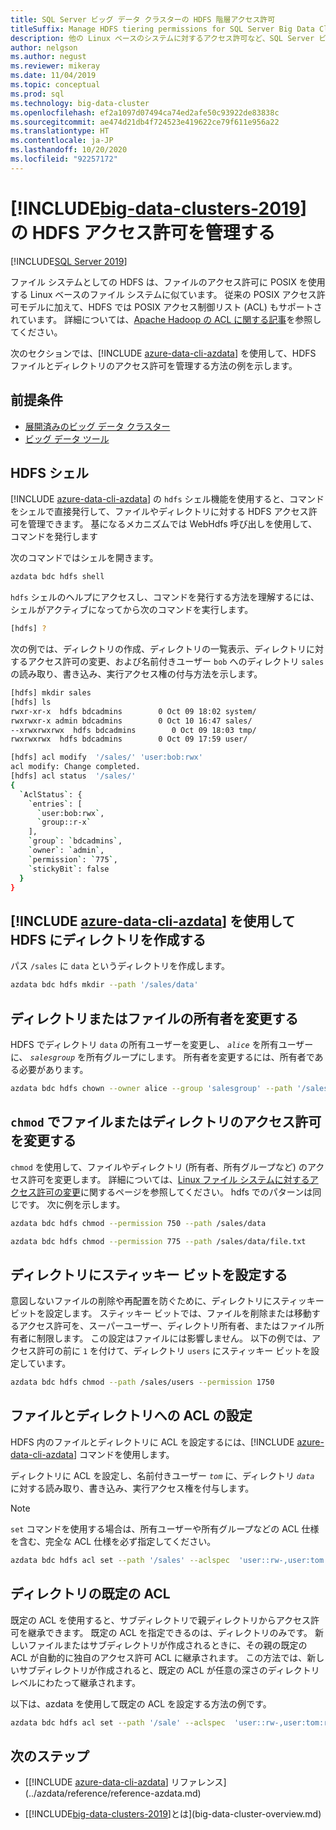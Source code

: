 ```yaml
---
title: SQL Server ビッグ データ クラスターの HDFS 階層アクセス許可
titleSuffix: Manage HDFS tiering permissions for SQL Server Big Data Clusters
description: 他の Linux ベースのシステムに対するアクセス許可など、SQL Server ビッグ データ クラスターでの HDFS 階層のセキュリティを管理します。
author: nelgson
ms.author: negust
ms.reviewer: mikeray
ms.date: 11/04/2019
ms.topic: conceptual
ms.prod: sql
ms.technology: big-data-cluster
ms.openlocfilehash: ef2a1097d07494ca74ed2afe50c93922de83838c
ms.sourcegitcommit: ae474d21db4f724523e419622ce79f611e956a22
ms.translationtype: HT
ms.contentlocale: ja-JP
ms.lasthandoff: 10/20/2020
ms.locfileid: "92257172"
---
```

# <a name="manage-hdfs-permissions-for-big-data-clusters-2019"></a>[!INCLUDE[big-data-clusters-2019](../includes/ssbigdataclusters-ss-nover.md)] の HDFS アクセス許可を管理する

[!INCLUDE[SQL Server 2019](../includes/applies-to-version/sqlserver2019.md)]

ファイル システムとしての HDFS は、ファイルのアクセス許可に POSIX を使用する Linux ベースのファイル システムに似ています。 従来の POSIX アクセス許可モデルに加えて、HDFS では POSIX アクセス制御リスト (ACL) もサポートされています。 詳細については、[Apache Hadoop の ACL に関する記事](https://hadoop.apache.org/docs/current/hadoop-project-dist/hadoop-hdfs/HdfsPermissionsGuide.html#ACLs_.28Access_Control_Lists.29)を参照してください。

次のセクションでは、[!INCLUDE [azure-data-cli-azdata](../includes/azure-data-cli-azdata.md)] を使用して、HDFS ファイルとディレクトリのアクセス許可を管理する方法の例を示します。

## <a name="prerequisites"></a>前提条件

- [展開済みのビッグ データ クラスター](deployment-guidance.md)
- [ビッグ データ ツール](deploy-big-data-tools.md)
  
## <a name="hdfs-shell"></a>HDFS シェル

[!INCLUDE [azure-data-cli-azdata](../includes/azure-data-cli-azdata.md)] の `hdfs` シェル機能を使用すると、コマンドをシェルで直接発行して、ファイルやディレクトリに対する HDFS アクセス許可を管理できます。 基になるメカニズムでは WebHdfs 呼び出しを使用して、コマンドを発行します

次のコマンドではシェルを開きます。

```bash
azdata bdc hdfs shell
```

`hdfs` シェルのヘルプにアクセスし、コマンドを発行する方法を理解するには、シェルがアクティブになってから次のコマンドを実行します。

```bash
[hdfs] ?
```

次の例では、ディレクトリの作成、ディレクトリの一覧表示、ディレクトリに対するアクセス許可の変更、および名前付きユーザー `bob` へのディレクトリ `sales` の読み取り、書き込み、実行アクセス権の付与方法を示します。

```bash
[hdfs] mkdir sales
[hdfs] ls
rwxr-xr-x  hdfs bdcadmins        0 Oct 09 18:02 system/
rwxrwxr-x admin bdcadmins        0 Oct 10 16:47 sales/
--xrwxrwxrwx  hdfs bdcadmins        0 Oct 09 18:03 tmp/
rwxrwxrwx  hdfs bdcadmins        0 Oct 09 17:59 user/

[hdfs] acl modify  '/sales/' 'user:bob:rwx'
acl modify: Change completed.
[hdfs] acl status  '/sales/'
{
  `AclStatus`: {
    `entries`: [
      `user:bob:rwx`,
      `group::r-x`
    ],
    `group`: `bdcadmins`,
    `owner`: `admin`,
    `permission`: `775`,
    `stickyBit`: false
  }
}
```

## <a name="create-a-directory-in-hdfs-using-azure-data-cli-azdata"></a>[!INCLUDE [azure-data-cli-azdata](../includes/azure-data-cli-azdata.md)] を使用して HDFS にディレクトリを作成する

パス `/sales` に `data` というディレクトリを作成します。

```bash
azdata bdc hdfs mkdir --path '/sales/data'
```

## <a name="change-owner-of-a-directory-or-file"></a>ディレクトリまたはファイルの所有者を変更する

HDFS でディレクトリ `data` の所有ユーザーを変更し、 *`alice`* を所有ユーザーに、 *`salesgroup`* を所有グループにします。 所有者を変更するには、所有者である必要があります。

```bash
azdata bdc hdfs chown --owner alice --group 'salesgroup' --path '/sales/data'
```

## <a name="change-permissions-of-a-file-or-directory-with-chmod"></a>`chmod` でファイルまたはディレクトリのアクセス許可を変更する

`chmod` を使用して、ファイルやディレクトリ (所有者、所有グループなど) のアクセス許可を変更します。 詳細については、[Linux ファイル システムに対するアクセス許可の変更](https://www.lifewire.com/uses-of-command-chmod-2201064)に関するページを参照してください。 hdfs でのパターンは同じです。 次に例を示します。

```bash
azdata bdc hdfs chmod --permission 750 --path /sales/data
```

```bash
azdata bdc hdfs chmod --permission 775 --path /sales/data/file.txt
```

## <a name="set-sticky-bit-on-directories"></a>ディレクトリにスティッキー ビットを設定する

意図しないファイルの削除や再配置を防ぐために、ディレクトリにスティッキー ビットを設定します。 スティッキー ビットでは、ファイルを削除または移動するアクセス許可を、スーパーユーザー、ディレクトリ所有者、またはファイル所有者に制限します。 この設定はファイルには影響しません。 以下の例では、アクセス許可の前に `1` を付けて、ディレクトリ `users` にスティッキー ビットを設定しています。

```bash
azdata bdc hdfs chmod --path /sales/users --permission 1750
```

## <a name="setting-acls-on-files-and-directories"></a>ファイルとディレクトリへの ACL の設定

HDFS 内のファイルとディレクトリに ACL を設定するには、[!INCLUDE [azure-data-cli-azdata](../includes/azure-data-cli-azdata.md)] コマンドを使用します。

ディレクトリに ACL を設定し、名前付きユーザー *`tom`* に、ディレクトリ *`data`* に対する読み取り、書き込み、実行アクセス権を付与します。 

> [!NOTE]
> `set` コマンドを使用する場合は、所有ユーザーや所有グループなどの ACL 仕様を含む、完全な ACL 仕様を必ず指定してください。

```bash
azdata bdc hdfs acl set --path '/sales' --aclspec  'user::rw-,user:tom:rwx,group::rw-,other::rw-'
```

## <a name="default-acl-on-directories"></a>ディレクトリの既定の ACL

既定の ACL を使用すると、サブディレクトリで親ディレクトリからアクセス許可を継承できます。 既定の ACL を指定できるのは、ディレクトリのみです。 新しいファイルまたはサブディレクトリが作成されるときに、その親の既定の ACL が自動的に独自のアクセス許可 ACL に継承されます。 この方法では、新しいサブディレクトリが作成されると、既定の ACL が任意の深さのディレクトリ レベルにわたって継承されます。

以下は、azdata を使用して既定の ACL を設定する方法の例です。

```bash
azdata bdc hdfs acl set --path '/sale' --aclspec  'user::rw-,user:tom:rwx,group::rw-,other::rw-,default:group::rw-,default:user::rw-,default:other::rw-'
```

## <a name="next-steps"></a>次のステップ

- [[!INCLUDE [azure-data-cli-azdata](../includes/azure-data-cli-azdata.md)] リファレンス](../azdata/reference/reference-azdata.md)

- [[!INCLUDE[big-data-clusters-2019](../includes/ssbigdataclusters-ver15.md)]とは](big-data-cluster-overview.md)
